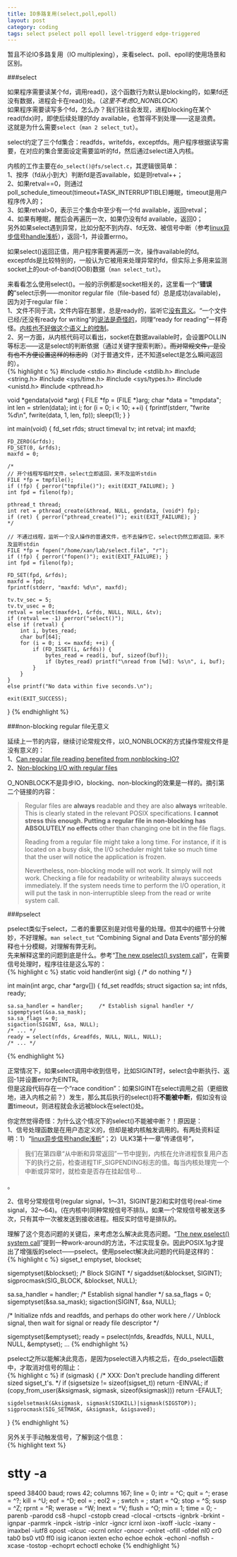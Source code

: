 ```yaml
---
title: IO多路复用(select,poll,epoll)
layout: post
category: coding
tags: select pselect poll epoll level-triggerd edge-triggered
---
```


暂且不论IO多路复用（IO multiplexing），来看select、poll、epoll的使用场景和区别。  

###select

如果程序需要读某个fd，调用read()，这个函数行为默认是blocking的，如果fd还没有数据，进程会卡在read()处。（*这里不考虑O_NONBLOCK*）  
如果程序需要读写多个fd，怎么办？我们往往会发现，进程blocking在某个read(fdx)时，即使后续处理的fdy available，也暂得不到处理——这是浪费。  
这就是为什么需要`select`（`man 2 select_tut`）。  

select约定了三个fd集合：readfds，writefds，exceptfds。用户程序根据读写需要，在对应的集合里面设定需要监听的fd，然后通过select进入内核。  

内核的工作主要在`do_select()@fs/select.c`，其逻辑很简单：  
1、按序（fd从小到大）判断fd是否available，如是则retval++；  
2、如果retval==0，则通过poll_schedule_timeout(timeout+TASK_INTERRUPTIBLE)睡眠，timeout是用户程序传入的；  
3、如果retval>0，表示三个集合中至少有一个fd available，返回retval；  
4、如果有睡眠，醒后会再遍历一次，如果仍没有fd available，返回0；  
另外如果select遇到异常，比如分配不到内存、fd无效、被信号中断（参考[linux异步信号handle浅析](http://xanpeng.github.com/coding/2012/11/24/kouu-posts.html)），返回-1，并设置errno。  

如果select()返回正值，用户程序需要再遍历一次，操作available的fd。  
exceptfds是比较特别的，一般认为它被用来处理异常的fd，但实际上多用来监测socket上的out-of-band(OOB)数据（`man select_tut`）。  

来看看怎么使用select()。一般的示例都是socket相关的，这里看一个“**错误的**”select示例——monitor regular file（file-based fd）总是成功(available)，因为对于regular file：  
1、文件不同于流，文件内容在那里，总是ready的，监听它[没有意义](http://news-posts.aplawrence.com/662.html)。“一个文件已经/还没有ready for writing”的[说法是奇怪的](http://www.groupsrv.com/linux/about159067.html)，同理“ready for reading”一样奇怪。[内核也不好做这个语义上的控制](https://github.com/xanpeng/kernel-misc/blob/master/nerver-read-write-file-in-kernel.md)。  
2、另一方面，从内核代码可以看出，socket在数据available时，会设置POLLIN等标志——这是select的判断依据（通过关键字搜索判断）。<del>而对常规文件，是没有也不方便设置这样的标志的</del>（对于普通文件，还不知道select是怎么瞬间返回的）。  
{% highlight c %}
#include <stdio.h>
#include <stdlib.h>
#include <string.h>
#include <sys/time.h>
#include <sys/types.h>
#include <unistd.h>
#include <pthread.h>

void *gendata(void *arg)
{
    FILE *fp = (FILE *)arg;
    char *data = "tmpdata";
    int len = strlen(data);
    int i;
    for (i = 0; i < 10; ++i) {
        fprintf(stderr, "fwrite %d\n", fwrite(data, 1, len, fp));
        sleep(1);
    }
}

int main(void)
{
    fd_set rfds;
    struct timeval tv;
    int retval;
    int maxfd;

    FD_ZERO(&rfds);
    FD_SET(0, &rfds);
    maxfd = 0;
	
	/*
    // 开个线程写临时文件，select立即返回，来不及监听stdin
    FILE *fp = tmpfile();
    if (!fp) { perror("tmpfile()"); exit(EXIT_FAILURE); }
    int fpd = fileno(fp);

    pthread_t thread;
    int ret = pthread_create(&thread, NULL, gendata, (void*) fp);
    if (ret) { perror("pthread_create()"); exit(EXIT_FAILURE); }
    */

    // 不通过线程，监听一个没人操作的普通文件，也不去操作它，select仍然立即返回，来不及监听stdin
    FILE *fp = fopen("/home/xan/lab/select.file", "r");
    if (!fp) { perror("fopen()"); exit(EXIT_FAILURE); }
    int fpd = fileno(fp);

    FD_SET(fpd, &rfds);
    maxfd = fpd;
    fprintf(stderr, "maxfd: %d\n", maxfd);

    tv.tv_sec = 5;
    tv.tv_usec = 0;
    retval = select(maxfd+1, &rfds, NULL, NULL, &tv);
    if (retval == -1) perror("select()");
    else if (retval) {
        int i, bytes_read;
        char buf[64];
        for (i = 0; i <= maxfd; ++i) {
            if (FD_ISSET(i, &rfds)) {
                bytes_read = read(i, buf, sizeof(buf));
                if (bytes_read) printf("\nread from [%d]: %s\n", i, buf);
            }
        }
    }
    else printf("No data within five seconds.\n");

    exit(EXIT_SUCCESS);
}
{% endhighlight %}

###non-blocking regular file无意义

延续上一节的内容，继续讨论常规文件，以O_NONBLOCK的方式操作常规文件是没有意义的：  
1、[Can regular file reading benefited from nonblocking-IO?](http://stackoverflow.com/questions/5613354/can-regular-file-reading-benefited-from-nonblocking-io)  
2、[Non-blocking I/O with regular files](http://www.remlab.net/op/nonblock.shtml)  

O_NONBLOCK不是异步IO，blocking、non-blocking的效果是一样的。摘引第二个链接的内容：  
> Regular files are **always** readable and they are also **always** writeable. This is clearly stated in the relevant POSIX specifications. **I cannot stress this enough. Putting a regular file in non-blocking has ABSOLUTELY no effects** other than changing one bit in the file flags.  
>  
> Reading from a regular file might take a long time. For instance, if it is located on a busy disk, the I/O scheduler might take so much time that the user will notice the application is frozen.  
>   
> Nevertheless, non-blocking mode will not work. It simply will not work. Checking a file for readability or writeability always succeeds immediately. If the system needs time to perform the I/O operation, it will put the task in non-interruptible sleep from the read or write system call.

###pselect

pselect类似于select，二者的重要区别是对信号量的处理。但其中的细节十分微妙，不好理解。`man select_tut` “Combining Signal and Data Events”部分的解释也十分模糊，对理解有弊无利。  
先来解释这里的问题到底是什么。参考“[The new pselect() system call](http://lwn.net/Articles/176911/)”，在需要信号处理时，程序往往是这么写的：  
{% highlight c %}
static void handler(int sig) { /* do nothing */  }
    
int main(int argc, char *argv[])
{
    fd_set readfds;
    struct sigaction sa;
    int nfds, ready;

    sa.sa_handler = handler;     /* Establish signal handler */
    sigemptyset(&sa.sa_mask);
    sa.sa_flags = 0;
    sigaction(SIGINT, &sa, NULL);
	/* ... */    
    ready = select(nfds, &readfds, NULL, NULL, NULL);
	/* ... */
{% endhighlight %}

正常情况下，如果select调用中收到信号，比如SIGINT时，select会中断执行、返回-1并设置error为EINTR。  
但是这段代码存在一个“race condition”：如果SIGINT在select调用之前（更细致地，进入内核之前？）发生，那么其后执行的select()将**不能被中断**，假如没有设置timeout，则进程就会永远被block在select()处。  

你定然觉得奇怪：为什么这个情况下的select()不能被中断？！原因是：  
1、信号处理函数是在用户态定义的，但却是被内核触发调用的。有两处资料证明：1）“[linux异步信号handle浅析](http://xanpeng.github.com/coding/2012/11/24/kouu-posts.html)”；2）ULK3第十一章“传递信号”，  
> 我们在第四章“从中断和异常返回”一节中提到，内核在允许进程恢复用户态下的执行之前，检查进程TIF_SIGPENDING标志的值。每当内核处理完一个中断或异常时，就检查是否存在挂起信号...</blockquote>。  

2、信号分常规信号(regular signal，1～31，SIGINT是2)和实时信号(real-time signal，32～64)。(在内核中)同种常规信号不排队，如果一个常规信号被发送多次，只有其中一次被发送到接收进程。相反实时信号是排队的。  

理解了这个竞态问题的关键后，来考虑怎么解决此竞态问题。“[The new pselect() system call](http://lwn.net/Articles/176911/)”提到一种work-around的方法，不过实现复杂。因此POSIX.1g才提出了增强版的select——pselect。使用pselect解决此问题的代码是这样的：  
{% highlight c %}
sigset_t emptyset, blockset;

sigemptyset(&blockset);         /* Block SIGINT */
sigaddset(&blockset, SIGINT);
sigprocmask(SIG_BLOCK, &blockset, NULL);

sa.sa_handler = handler;        /* Establish signal handler */
sa.sa_flags = 0;
sigemptyset(&sa.sa_mask);
sigaction(SIGINT, &sa, NULL);

/* Initialize nfds and readfds, and perhaps do other work here */
/* Unblock signal, then wait for signal or ready file descriptor */

sigemptyset(&emptyset);
ready = pselect(nfds, &readfds, NULL, NULL, NULL, &emptyset);
... 
{% endhighlight %}

pselect之所以能解决此竞态，是因为pselect进入内核之后，在do_pselect函数中，才取消对信号的阻止：  
{% highlight c %}
if (sigmask) {
	/* XXX: Don't preclude handling different sized sigset_t's.  */
	if (sigsetsize != sizeof(sigset_t))
		return -EINVAL;
	if (copy_from_user(&ksigmask, sigmask, sizeof(ksigmask)))
		return -EFAULT;

	sigdelsetmask(&ksigmask, sigmask(SIGKILL)|sigmask(SIGSTOP));
	sigprocmask(SIG_SETMASK, &ksigmask, &sigsaved);
}
{% endhighlight %}

另外关于手动触发信号，了解到这个信息：  
{% highlight text %}
# stty -a
speed 38400 baud; rows 42; columns 167; line = 0;
intr = ^C; quit = ^\; erase = ^?; kill = ^U; eof = ^D; eol = <undef>; eol2 = <undef>; swtch = <undef>; start = ^Q; stop = ^S; susp = ^Z; rprnt = ^R; werase = ^W;
lnext = ^V; flush = ^O; min = 1; time = 0;
-parenb -parodd cs8 -hupcl -cstopb cread -clocal -crtscts
-ignbrk -brkint -ignpar -parmrk -inpck -istrip -inlcr -igncr icrnl ixon -ixoff -iuclc -ixany -imaxbel -iutf8
opost -olcuc -ocrnl onlcr -onocr -onlret -ofill -ofdel nl0 cr0 tab0 bs0 vt0 ff0
isig icanon iexten echo echoe echok -echonl -noflsh -xcase -tostop -echoprt echoctl echoke
{% endhighlight %}
